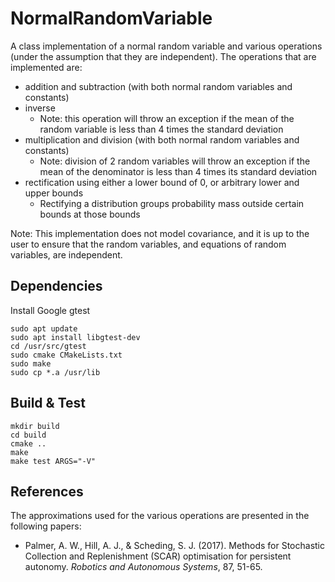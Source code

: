 # NormalRandomVariable
A class implementation of a normal random variable and various operations (under the assumption that they are independent). The operations that are implemented are:

- addition and subtraction (with both normal random variables and constants)
- inverse
    - Note: this operation will throw an exception if the mean of the random variable is less than 4 times the standard deviation
- multiplication and division (with both normal random variables and constants)
    - Note: division of 2 random variables will throw an exception if the mean of the denominator is less than 4 times its standard deviation
- rectification using either a lower bound of 0, or arbitrary lower and upper bounds
    - Rectifying a distribution groups probability mass outside certain bounds at those bounds

Note: This implementation does not model covariance, and it is up to the user to ensure that the random variables, and equations of random variables, are independent. 

## Dependencies

Install Google gtest

    sudo apt update
    sudo apt install libgtest-dev
    cd /usr/src/gtest
    sudo cmake CMakeLists.txt
    sudo make
    sudo cp *.a /usr/lib


## Build & Test

    mkdir build
    cd build
    cmake ..
    make
    make test ARGS="-V"

## References

The approximations used for the various operations are presented in the following papers:

- Palmer, A. W., Hill, A. J., & Scheding, S. J. (2017). Methods for Stochastic Collection and Replenishment (SCAR) optimisation for persistent autonomy. _Robotics and Autonomous Systems_, 87, 51-65.

